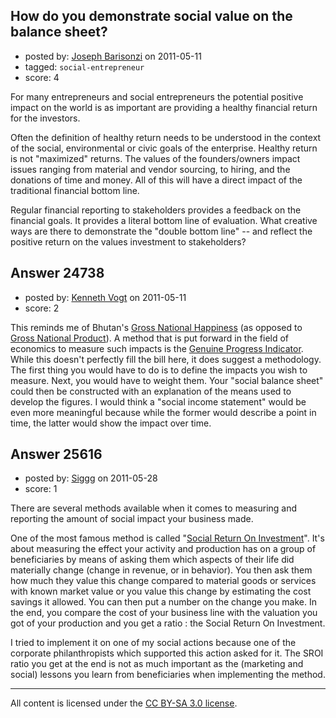 ## How do you demonstrate social value on the balance sheet?

- posted by: [Joseph Barisonzi](https://stackexchange.com/users/-1/8791-joseph-barisonzi) on 2011-05-11
- tagged: `social-entrepreneur`
- score: 4

For many entrepreneurs and social entrepreneurs the potential positive impact on the world is as important are providing a healthy financial return for the investors. 

Often the definition of healthy return needs to be understood in the context of the social, environmental or civic goals of the enterprise. Healthy return is not "maximized" returns. The values of the founders/owners impact issues ranging from material and vendor sourcing, to hiring, and the donations of time and money. All of this will have a direct impact of the traditional financial bottom line.

Regular financial reporting to stakeholders provides a feedback on the financial goals. It provides a literal bottom line of evaluation.  What creative ways are there to demonstrate the "double bottom line" -- and reflect the positive return on the values investment to stakeholders? 


## Answer 24738

- posted by: [Kenneth Vogt](https://stackexchange.com/users/-1/6736-kenneth-vogt) on 2011-05-11
- score: 2

<p>This reminds me of Bhutan's <a href="http://en.wikipedia.org/wiki/Gross_national_happiness" rel="nofollow">Gross National Happiness</a> (as opposed to <a href="http://en.wikipedia.org/wiki/Gross_national_product" rel="nofollow">Gross National Product</a>). A method that is put forward in the field of economics to measure such impacts is the <a href="http://en.wikipedia.org/wiki/Genuine_Progress_Indicator" rel="nofollow">Genuine Progress Indicator</a>. While this doesn't perfectly fill the bill here, it does suggest a methodology. The first thing you would have to do is to define the impacts you wish to measure. Next, you would have to weight them. Your "social balance sheet" could then be constructed with an explanation of the means used to develop the figures. I would think a "social income statement" would be even more meaningful because while the former would describe a point in time, the latter would show the impact over time.</p>



## Answer 25616

- posted by: [Siggg](https://stackexchange.com/users/-1/10878-siggg) on 2011-05-28
- score: 1

<p>There are several methods available when it comes to measuring and reporting the amount of social impact your business made.</p>

<p>One of the most famous method is called "<a href="http://en.wikipedia.org/wiki/Social_Return_on_Investment" rel="nofollow">Social Return On Investment</a>". It's about measuring the effect your activity and production has on a group of beneficiaries by means of asking them which aspects of their life did materially change (change in revenue, or in behavior). You then ask them how much they value this change compared to material goods or services with known market value or you value this change by estimating the cost savings it allowed. You can then put a number on the change you make. In the end, you compare the cost of your business line with the valuation you got of your production and you get a ratio : the Social Return On Investment.</p>

<p>I tried to implement it on one of my social actions because one of the corporate philanthropists which supported this action asked for it. The SROI ratio you get at the end is not as much important as the (marketing and social) lessons you learn from beneficiaries when implementing the method.</p>




---

All content is licensed under the [CC BY-SA 3.0 license](https://creativecommons.org/licenses/by-sa/3.0/).

